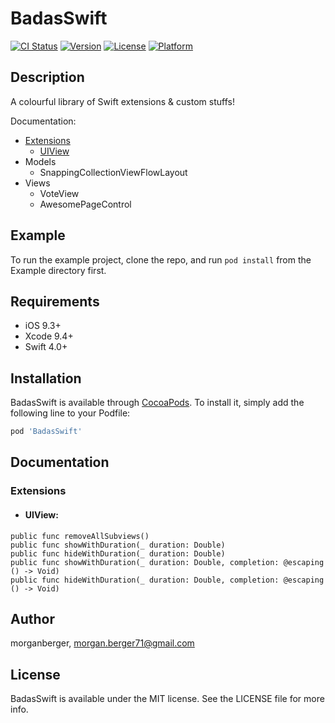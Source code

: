 # BadasSwift

[![CI Status](https://img.shields.io/travis/MorganBerger/BadasSwift.svg?style=flat&branch=master)](https://travis-ci.org/MorganBerger/BadasSwift)
[![Version](https://img.shields.io/cocoapods/v/BadasSwift.svg?style=flat)](https://cocoapods.org/pods/BadasSwift)
[![License](https://img.shields.io/cocoapods/l/BadasSwift.svg?style=flat)](https://cocoapods.org/pods/BadasSwift)
[![Platform](https://img.shields.io/cocoapods/p/BadasSwift.svg?style=flat)](https://cocoapods.org/pods/BadasSwift)

## Description

A colourful library of Swift extensions & custom stuffs!

Documentation:
- [Extensions](#extensions)
  - [UIView](#uiview)
- Models
  - SnappingCollectionViewFlowLayout
- Views
  - VoteView
  - AwesomePageControl


## Example

To run the example project, clone the repo, and run `pod install` from the Example directory first.

## Requirements

- iOS 9.3+
- Xcode 9.4+
- Swift 4.0+

## Installation

BadasSwift is available through [CocoaPods](https://cocoapods.org). To install
it, simply add the following line to your Podfile:

```ruby
pod 'BadasSwift'
```

## Documentation

### Extensions

- #### UIView:
```
public func removeAllSubviews()
public func showWithDuration(_ duration: Double)
public func hideWithDuration(_ duration: Double)
public func showWithDuration(_ duration: Double, completion: @escaping () -> Void)
public func hideWithDuration(_ duration: Double, completion: @escaping () -> Void)
```

## Author

morganberger, morgan.berger71@gmail.com

## License

BadasSwift is available under the MIT license. See the LICENSE file for more info.
